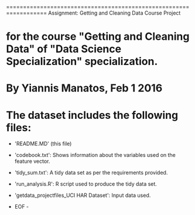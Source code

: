 ==================================================================
Assignment: Getting and Cleaning Data Course Project

for the course "Getting and Cleaning Data"
of "Data Science Specialization" specialization.
==================================================================
By Yiannis Manatos, Feb 1 2016
==================================================================

The dataset includes the following files:
=========================================

- 'README.MD' (this file)

- 'codebook.txt': Shows information about the variables used on the feature vector.

- 'tidy_sum.txt': A tidy data set as per the requirements provided.

- 'run_analysis.R': R script used to produce the tidy data set.

- 'getdata_projectfiles_UCI HAR Dataset': Input data used.



- EOF -